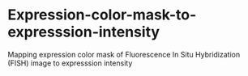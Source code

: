 # Expression-color-mask-to-expresssion-intensity
Mapping expression color mask of Fluorescence In Situ Hybridization (FISH) image to expresssion intensity
